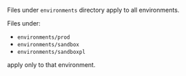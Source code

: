 Files under `environments` directory apply to all environments.

Files under:
- `environments/prod`
- `environments/sandbox`
- `environments/sandboxpl`

apply only to that environment. 